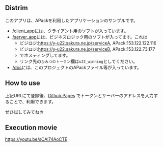 ## Distrim
このアプリは、APackを利用したアプリケーションのサンプルです。

- [/client_app](./client_app)には、クライアント用のソフトが入っています。
- [/server_app](./server_app)には、ビジネスロジック用のソフトが入ってます。これは
  - ビジロジ:https://y-u22.sakura.ne.jp/serviceA, APack:153.122.122.116
  - ビジロジ:https://y-u22.sakura.ne.jp/serviceB, APack:153.122.73.177
  - でホスティングしてます。
  - リンク先の`ひみつのトークン`欄は`u22_winning`としてください。
- [/doc](./doc)には、このプロジェクトのAPackファイル等が入っています。


## How to use
上記URLにて登録後、[Github Pages](https://0x79756b69.github.io/apack_static/client_app)
でトークンとサーバーのアドレスを入力することで、利用できます。

ぜひ試してみてね☆

## Execution movie
https://youtu.be/sCAl74AoCTE

<!-- リンク切れに注意。  -->